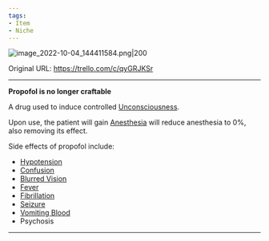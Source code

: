```yaml
---
tags:
- Item
- Niche
---
```


![image_2022-10-04_144411584.png\|200](/Items/Propofol%20-%20Attachments/6718845db30472d958dd7d8a.png)

Original URL: https://trello.com/c/qyGRJKSr

---

**Propofol is no longer craftable**

A drug used to induce controlled [Unconsciousness](../Head_Brain/Unconsciousness.md).

Upon use, the patient will gain [Anesthesia](../Torso/Anesthesia.md) will reduce anesthesia to 0%, also removing its effect.

Side effects of propofol include:

- [Hypotension](../Blood/Hypotension.md)
- [Confusion](../Symptoms/Confusion%201.md)
- [Blurred Vision](../Symptoms/Blurred%20Vision.md)
- [Fever](../Symptoms/Fever.md)
- [Fibrillation](../Heart/Fibrillation.md)
- [Seizure](../Head_Brain/Seizure.md)
- [Vomiting Blood](../Symptoms/Vomiting%20Blood.md)
- Psychosis

---

